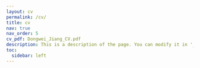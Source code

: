 ```yaml
---
layout: cv
permalink: /cv/
title: cv
nav: true
nav_order: 5
cv_pdf: Dongwei_Jiang_CV.pdf
description: This is a description of the page. You can modify it in '_pages/cv.md'. You can also change or remove the top pdf download button.
toc:
  sidebar: left
---
```

